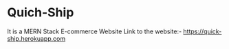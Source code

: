# Quich-Ship
It is a MERN Stack E-commerce Website
Link to the website:- https://quick-ship.herokuapp.com
